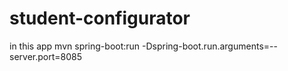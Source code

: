 # student-configurator

in this app
mvn spring-boot:run -Dspring-boot.run.arguments=--server.port=8085